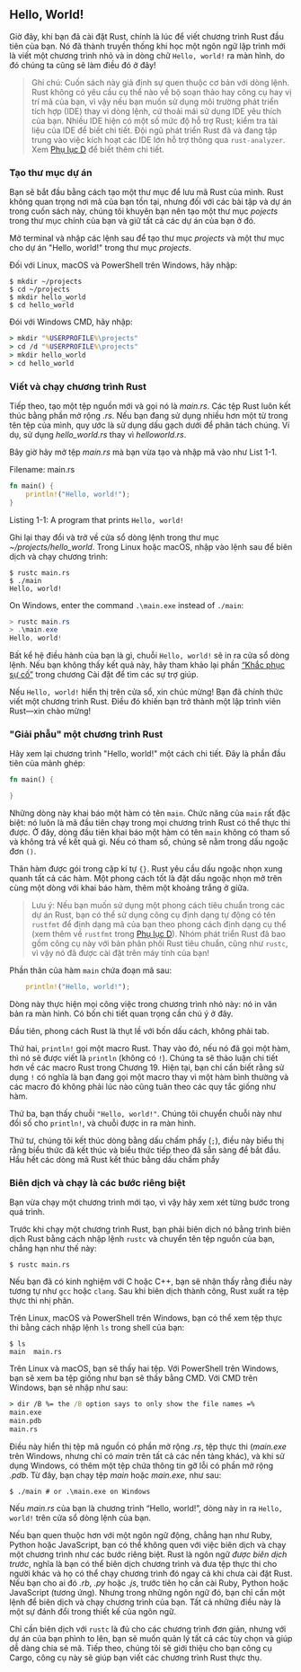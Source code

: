 ## Hello, World!

Giờ đây, khi bạn đã cài đặt Rust, chính là lúc để viết chương trình Rust đầu tiên của bạn. Nó đã thành truyền thống khi học một ngôn ngữ lập trình mới là viết một chương trình nhỏ và in dòng chữ `Hello, world!` ra màn hình, do đó chúng ta cũng sẽ làm điều đó ở đây!

> Ghi chú: Cuốn sách này giả định sự quen thuộc cơ bản với dòng lệnh. Rust không có 
> yêu cầu cụ thể nào về bộ soạn thảo hay công cụ hay vị trí mã của bạn, vì vậy
> nếu bạn muốn sử dụng môi trường phát triển tích hợp (IDE) thay vì dòng lệnh,
> cứ thoải mái sử dụng IDE yêu thích của bạn. Nhiều IDE hiện có một số
> mức độ hỗ trợ Rust; kiểm tra tài liệu của IDE để biết chi tiết. Đội ngũ phát triển Rust
> đã và đang tập trung vào việc kích hoạt các IDE lớn hỗ trợ  thông qua `rust-analyzer`.
> Xem [Phụ lục D][devtools]<!-- ignore --> để biết thêm chi tiết.

### Tạo thư mục dự án

Bạn sẽ bắt đầu bằng cách tạo một thư mục để lưu mã Rust của mình. Rust không quan trọng nơi mã của bạn tồn tại, nhưng đối với các bài tập và dự án trong cuốn sách này, chúng tôi khuyên bạn nên tạo một thư mục *pojects* trong thư mục chính của bạn và giữ tất cả các dự án của bạn ở đó.

Mở terminal và nhập các lệnh sau để tạo thư mục *projects* và một thư mục cho dự án "Hello, world!" trong thư mục *projects*.

Đối với Linux, macOS và PowerShell trên Windows, hãy nhập:

```console
$ mkdir ~/projects
$ cd ~/projects
$ mkdir hello_world
$ cd hello_world
```

Đói với Windows CMD, hãy nhập:

```cmd
> mkdir "%USERPROFILE%\projects"
> cd /d "%USERPROFILE%\projects"
> mkdir hello_world
> cd hello_world
```

### Viết và chạy chương trình Rust

Tiếp theo, tạo một tệp nguồn mới và gọi nó là *main.rs*. Các tệp Rust luôn kết thúc bằng phần mở rộng *.rs*. Nếu bạn đang sử dụng nhiều hơn một từ trong tên tệp của mình, quy ước là sử dụng dấu gạch dưới để phân tách chúng. Ví dụ, sử dụng *hello_world.rs* thay vì *helloworld.rs*.

Bây giờ hãy mở tệp *main.rs* mà bạn vừa tạo và nhập mã vào như List 1-1.

<span class="filename">Filename: main.rs</span>

```rust
fn main() {
    println!("Hello, world!");
}
```

<span class="caption">Listing 1-1: A program that prints `Hello, world!`</span>

Ghi lại thay đổi và trở về cửa sổ dòng lệnh trong thư mục *~/projects/hello_world*. Trong Linux hoặc macOS, nhập vào lệnh sau để biên dịch và chạy chương trình:

```console
$ rustc main.rs
$ ./main
Hello, world!
```

On Windows, enter the command `.\main.exe` instead of `./main`:

```powershell
> rustc main.rs
> .\main.exe
Hello, world!
```

Bất kể hệ điều hành của bạn là gì, chuỗi `Hello, world!` sẽ in ra cửa sổ dòng lệnh. Nếu bạn không thấy kết quả này, hãy tham khảo lại phần [“Khắc phục sự cố”][troubleshooting]<!-- bỏ qua --> trong chương Cài đặt
để tìm các sự trợ giúp.

Nếu `Hello, world!` hiển thị trên cửa sổ, xin chúc mừng! Bạn đã chính thức viết
một chương trình Rust. Điều đó khiến bạn trở thành một lập trình viên Rust—xin chào mừng!

### "Giải phẫu" một chương trình Rust

Hãy xem lại chương trình "Hello, world!" một cách chi tiết. Đây là phần đầu tiên của mảnh ghép:

```rust
fn main() {

}
```

Những dòng này khai báo một hàm có tên `main`. Chức năng của `main` rất đặc biệt: nó luôn là mã đầu tiên chạy trong mọi chương trình Rust có thể thực thi được. Ở đây, dòng đầu tiên khai báo một hàm có tên `main` không có tham số và không trả về kết quả gì. Nếu có tham số, chúng sẽ nằm trong dấu ngoặc đơn `()`.

Thân hàm được gói trong cặp kí tự `{}`. Rust yêu cầu dấu ngoặc nhọn xung quanh tất cả các hàm. Một phong cách tốt là đặt dấu ngoặc nhọn mở trên cùng một dòng với khai báo hàm, thêm một khoảng trắng ở giữa.

> Lưu ý: Nếu bạn muốn sử dụng một phong cách tiêu chuẩn trong các dự án Rust, bạn có thể
> sử dụng công cụ định dạng tự động có tên `rustfmt` để định dạng mã của bạn theo phong cách 
> định dạng cụ thể (xem thêm về `rustfmt` trong [Phụ lục D][devtools]<!-- bỏ qua -->). 
> Nhóm phát triển Rust đã bao gồm công cụ này với bản phân phối Rust tiêu chuẩn, cũng như `rustc`,
> vì vậy nó đã được cài đặt trên máy tính của bạn!

Phần thân của hàm `main` chứa đoạn mã sau:

```rust
    println!("Hello, world!");
```

Dòng này thực hiện mọi công việc trong chương trình nhỏ này: nó in văn bản ra màn hình. Có bốn chi tiết quan trọng cần chú ý ở đây.

Đầu tiên, phong cách Rust là thụt lề với bốn dấu cách, không phải tab.

Thứ hai, `println!` gọi một macro Rust. Thay vào đó, nếu nó đã gọi một hàm, thì nó sẽ được viết là `println` (không có `!`). Chúng ta sẽ thảo luận chi tiết hơn về các macro Rust trong Chương 19. Hiện tại, bạn chỉ cần biết rằng sử dụng `!` có nghĩa là bạn đang gọi một macro thay vì một hàm bình thường và các macro đó không phải lúc nào cũng tuân theo các quy tắc giống như hàm.

Thứ ba, bạn thấy chuỗi `"Hello, world!"`. Chúng tôi chuyển chuỗi này như đối số cho `println!`, và chuỗi được in ra màn hình.

Thứ tư, chúng tôi kết thúc dòng bằng dấu chấm phẩy (`;`), điều này biểu thị rằng biểu thức đã kết thúc và biểu thức tiếp theo đã sẵn sàng để bắt đầu. 
Hầu hết các dòng mã Rust kết thúc bằng dấu chấm phẩy

### Biên dịch và chạy là các bước riêng biệt

Bạn vừa chạy một chương trình mới tạo, vì vậy hãy xem xét từng bước trong quá trình.

Trước khi chạy một chương trình Rust, bạn phải biên dịch nó bằng trình biên dịch Rust bằng cách nhập lệnh `rustc` và chuyển tên tệp nguồn của bạn, chẳng hạn như thế này:

```console
$ rustc main.rs
```

Nếu bạn đã có kinh nghiệm với C hoặc C++, bạn sẽ nhận thấy rằng điều này tương tự như `gcc` hoặc `clang`. Sau khi biên dịch thành công, Rust xuất ra tệp thực thi nhị phân.

Trên Linux, macOS và PowerShell trên Windows, bạn có thể xem tệp thực thi bằng cách nhập lệnh `ls` trong shell của bạn:

```console
$ ls
main  main.rs
```
Trên Linux và macOS, bạn sẽ thấy hai tệp. Với PowerShell trên Windows, bạn sẽ xem ba tệp giống như bạn sẽ thấy bằng CMD. Với CMD trên Windows, bạn sẽ nhập như sau:

```cmd
> dir /B %= the /B option says to only show the file names =%
main.exe
main.pdb
main.rs
```

Điều này hiển thị tệp mã nguồn có phần mở rộng *.rs*, tệp thực thi (*main.exe* trên Windows, nhưng chỉ có *main* trên tất cả các nền tảng khác), và khi sử dụng Windows, có thêm một tệp chứa thông tin gỡ lỗi có phần mở rộng *.pdb*. Từ đây, bạn chạy tệp *main* hoặc *main.exe*, như sau:

```console
$ ./main # or .\main.exe on Windows
```
Nếu *main.rs* của bạn là chương trình “Hello, world!”, dòng này in ra `Hello, world!` trên cửa sổ dòng lệnh của bạn.

Nếu bạn quen thuộc hơn với một ngôn ngữ động, chẳng hạn như Ruby, Python hoặc JavaScript, bạn có thể không quen với việc biên dịch và chạy một chương trình như các bước riêng biệt. Rust là ngôn ngữ *được biên dịch trước*, nghĩa là bạn có thể biên dịch chương trình và đưa tệp thực thi cho người khác và họ có thể chạy 
chương trình đó ngay cả khi chưa cài đặt Rust. Nếu bạn cho ai đó *.rb*, *.py* hoặc *.js*, trước tiên họ cần cài Ruby, Python hoặc JavaScript (tương ứng). Nhưng trong những ngôn ngữ đó, bạn chỉ cần một lệnh để biên dịch và chạy chương trình của bạn. Tất cả những điều này là một sự đánh đổi trong thiết kế của ngôn ngữ.

Chỉ cần biên dịch với `rustc` là đủ cho các chương trình đơn giản, nhưng với dự án của bạn phình to lên, bạn sẽ muốn quản lý tất cả các tùy chọn và giúp dễ dàng chia sẻ mã. Tiếp theo, chúng tôi sẽ giới thiệu cho bạn công cụ Cargo, công cụ này sẽ giúp bạn viết các chương trình Rust thực thụ.

[troubleshooting]: ch01-01-installation.html#troubleshooting
[devtools]: appendix-04-useful-development-tools.md
